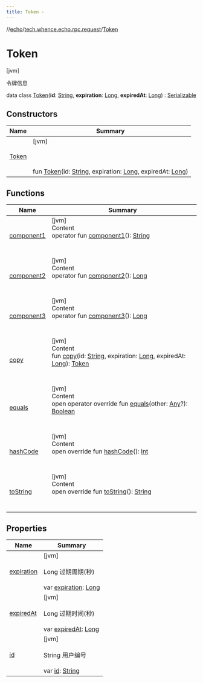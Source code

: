 ```yaml
---
title: Token -
---
```

//[echo](../../index.md)/[tech.whence.echo.rpc.request](../index.md)/[Token](index.md)



# Token  
 [jvm] 

令牌信息

data class [Token](index.md)(**id**: [String](https://kotlinlang.org/api/latest/jvm/stdlib/kotlin/-string/index.html), **expiration**: [Long](https://kotlinlang.org/api/latest/jvm/stdlib/kotlin/-long/index.html), **expiredAt**: [Long](https://kotlinlang.org/api/latest/jvm/stdlib/kotlin/-long/index.html)) : [Serializable](https://docs.oracle.com/javase/8/docs/api/java/io/Serializable.html)   


## Constructors  
  
|  Name|  Summary| 
|---|---|
| [Token](-token.md)|  [jvm] <br><br><br><br>fun [Token](-token.md)(id: [String](https://kotlinlang.org/api/latest/jvm/stdlib/kotlin/-string/index.html), expiration: [Long](https://kotlinlang.org/api/latest/jvm/stdlib/kotlin/-long/index.html), expiredAt: [Long](https://kotlinlang.org/api/latest/jvm/stdlib/kotlin/-long/index.html))   <br>


## Functions  
  
|  Name|  Summary| 
|---|---|
| [component1](component1.md)| [jvm]  <br>Content  <br>operator fun [component1](component1.md)(): [String](https://kotlinlang.org/api/latest/jvm/stdlib/kotlin/-string/index.html)  <br><br><br>
| [component2](component2.md)| [jvm]  <br>Content  <br>operator fun [component2](component2.md)(): [Long](https://kotlinlang.org/api/latest/jvm/stdlib/kotlin/-long/index.html)  <br><br><br>
| [component3](component3.md)| [jvm]  <br>Content  <br>operator fun [component3](component3.md)(): [Long](https://kotlinlang.org/api/latest/jvm/stdlib/kotlin/-long/index.html)  <br><br><br>
| [copy](copy.md)| [jvm]  <br>Content  <br>fun [copy](copy.md)(id: [String](https://kotlinlang.org/api/latest/jvm/stdlib/kotlin/-string/index.html), expiration: [Long](https://kotlinlang.org/api/latest/jvm/stdlib/kotlin/-long/index.html), expiredAt: [Long](https://kotlinlang.org/api/latest/jvm/stdlib/kotlin/-long/index.html)): [Token](index.md)  <br><br><br>
| [equals](../../tech.whence.echo.webclient.response.exception/-response-unrecognized-exception/index.md#kotlin/Any/equals/#kotlin.Any?/PointingToDeclaration/)| [jvm]  <br>Content  <br>open operator override fun [equals](../../tech.whence.echo.webclient.response.exception/-response-unrecognized-exception/index.md#kotlin/Any/equals/#kotlin.Any?/PointingToDeclaration/)(other: [Any](https://kotlinlang.org/api/latest/jvm/stdlib/kotlin/-any/index.html)?): [Boolean](https://kotlinlang.org/api/latest/jvm/stdlib/kotlin/-boolean/index.html)  <br><br><br>
| [hashCode](../../tech.whence.echo.webclient.response.exception/-response-unrecognized-exception/index.md#kotlin/Any/hashCode/#/PointingToDeclaration/)| [jvm]  <br>Content  <br>open override fun [hashCode](../../tech.whence.echo.webclient.response.exception/-response-unrecognized-exception/index.md#kotlin/Any/hashCode/#/PointingToDeclaration/)(): [Int](https://kotlinlang.org/api/latest/jvm/stdlib/kotlin/-int/index.html)  <br><br><br>
| [toString](../../tech.whence.echo.webclient.response.exception/-response-unrecognized-exception/index.md#kotlin/Any/toString/#/PointingToDeclaration/)| [jvm]  <br>Content  <br>open override fun [toString](../../tech.whence.echo.webclient.response.exception/-response-unrecognized-exception/index.md#kotlin/Any/toString/#/PointingToDeclaration/)(): [String](https://kotlinlang.org/api/latest/jvm/stdlib/kotlin/-string/index.html)  <br><br><br>


## Properties  
  
|  Name|  Summary| 
|---|---|
| [expiration](index.md#tech.whence.echo.rpc.request/Token/expiration/#/PointingToDeclaration/)|  [jvm] <br><br>Long 过期周期(秒)<br><br>var [expiration](index.md#tech.whence.echo.rpc.request/Token/expiration/#/PointingToDeclaration/): [Long](https://kotlinlang.org/api/latest/jvm/stdlib/kotlin/-long/index.html)   <br>
| [expiredAt](index.md#tech.whence.echo.rpc.request/Token/expiredAt/#/PointingToDeclaration/)|  [jvm] <br><br>Long 过期时间(秒)<br><br>var [expiredAt](index.md#tech.whence.echo.rpc.request/Token/expiredAt/#/PointingToDeclaration/): [Long](https://kotlinlang.org/api/latest/jvm/stdlib/kotlin/-long/index.html)   <br>
| [id](index.md#tech.whence.echo.rpc.request/Token/id/#/PointingToDeclaration/)|  [jvm] <br><br>String 用户编号<br><br>var [id](index.md#tech.whence.echo.rpc.request/Token/id/#/PointingToDeclaration/): [String](https://kotlinlang.org/api/latest/jvm/stdlib/kotlin/-string/index.html)   <br>

